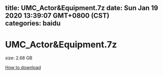 
title: UMC_Actor&Equipment.7z
date: Sun Jan 19 2020 13:39:07 GMT+0800 (CST)    
categories: baidu
---

# UMC_Actor&Equipment.7z
size: 2.68 GB
 
 

[How to download](https://bpcam.bemobtrk.com/go/2ceec3aa-1ca2-46d6-b9ff-aaa5c184517c?jno=4708)